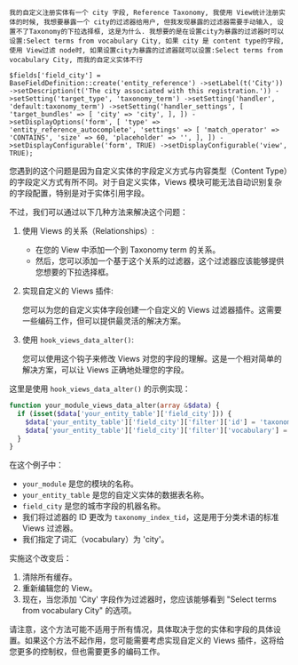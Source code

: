 ```
我的自定义注册实体有一个 city 字段, Reference Taxonomy, 我使用 View统计注册实体的时候, 我想要暴露一个 city的过滤器给用户, 但我发现暴露的过滤器需要手动输入, 设置不了Taxonomy的下拉选择框, 这是为什么. 我想要的是在设置city为暴露的过滤器时可以设置:Select terms from vocabulary City, 如果 city 是 content type的字段, 使用 View过滤 node时, 如果设置city为暴露的过滤器就可以设置:Select terms from vocabulary City, 而我的自定义实体不行

$fields['field_city'] = BaseFieldDefinition::create('entity_reference') ->setLabel(t('City')) ->setDescription(t('The city associated with this registration.')) ->setSetting('target_type', 'taxonomy_term') ->setSetting('handler', 'default:taxonomy_term') ->setSetting('handler_settings', [ 'target_bundles' => [ 'city' => 'city', ], ]) ->setDisplayOptions('form', [ 'type' => 'entity_reference_autocomplete', 'settings' => [ 'match_operator' => 'CONTAINS', 'size' => 60, 'placeholder' => '', ], ]) ->setDisplayConfigurable('form', TRUE) ->setDisplayConfigurable('view', TRUE);
```

您遇到的这个问题是因为自定义实体的字段定义方式与内容类型（Content Type）的字段定义方式有所不同。对于自定义实体，Views 模块可能无法自动识别复杂的字段配置，特别是对于实体引用字段。

不过，我们可以通过以下几种方法来解决这个问题：

1. 使用 Views 的关系（Relationships）:

   - 在您的 View 中添加一个到 Taxonomy term 的关系。
   - 然后，您可以添加一个基于这个关系的过滤器，这个过滤器应该能够提供您想要的下拉选择框。

2. 实现自定义的 Views 插件:

   您可以为您的自定义实体字段创建一个自定义的 Views 过滤器插件。这需要一些编码工作，但可以提供最灵活的解决方案。

3. 使用 `hook_views_data_alter()`:

   您可以使用这个钩子来修改 Views 对您的字段的理解。这是一个相对简单的解决方案，可以让 Views 正确地处理您的字段。

这里是使用 `hook_views_data_alter()` 的示例实现：

```php
function your_module_views_data_alter(array &$data) {
  if (isset($data['your_entity_table']['field_city'])) {
    $data['your_entity_table']['field_city']['filter']['id'] = 'taxonomy_index_tid';
    $data['your_entity_table']['field_city']['filter']['vocabulary'] = 'city';
  }
}
```

在这个例子中：

- `your_module` 是您的模块的名称。
- `your_entity_table` 是您的自定义实体的数据表名称。
- `field_city` 是您的城市字段的机器名称。
- 我们将过滤器的 ID 更改为 `taxonomy_index_tid`，这是用于分类术语的标准 Views 过滤器。
- 我们指定了词汇（vocabulary）为 'city'。

实施这个改变后：

1. 清除所有缓存。
2. 重新编辑您的 View。
3. 现在，当您添加 'City' 字段作为过滤器时，您应该能够看到 "Select terms from vocabulary City" 的选项。

请注意，这个方法可能不适用于所有情况，具体取决于您的实体和字段的具体设置。如果这个方法不起作用，您可能需要考虑实现自定义的 Views 插件，这将给您更多的控制权，但也需要更多的编码工作。